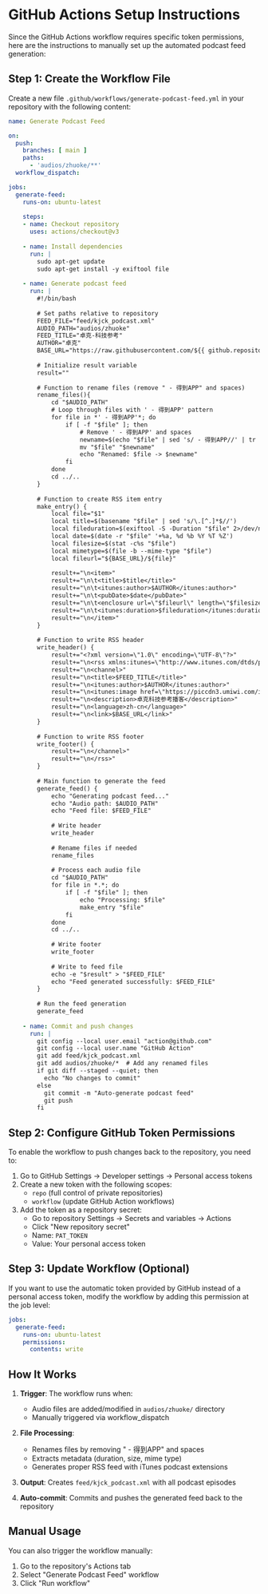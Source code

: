 # GitHub Actions Setup Instructions

Since the GitHub Actions workflow requires specific token permissions, here are the instructions to manually set up the automated podcast feed generation:

## Step 1: Create the Workflow File

Create a new file `.github/workflows/generate-podcast-feed.yml` in your repository with the following content:

```yaml
name: Generate Podcast Feed

on:
  push:
    branches: [ main ]
    paths:
      - 'audios/zhuoke/**'
  workflow_dispatch:

jobs:
  generate-feed:
    runs-on: ubuntu-latest
    
    steps:
    - name: Checkout repository
      uses: actions/checkout@v3
    
    - name: Install dependencies
      run: |
        sudo apt-get update
        sudo apt-get install -y exiftool file
        
    - name: Generate podcast feed
      run: |
        #!/bin/bash
        
        # Set paths relative to repository
        FEED_FILE="feed/kjck_podcast.xml"
        AUDIO_PATH="audios/zhuoke"
        FEED_TITLE="卓克-科技参考"
        AUTHOR="卓克"
        BASE_URL="https://raw.githubusercontent.com/${{ github.repository }}/main"
        
        # Initialize result variable
        result=""
        
        # Function to rename files (remove " - 得到APP" and spaces)
        rename_files(){
            cd "$AUDIO_PATH"
            # Loop through files with ' - 得到APP' pattern
            for file in *' - 得到APP'*; do
                if [ -f "$file" ]; then
                    # Remove ' - 得到APP' and spaces
                    newname=$(echo "$file" | sed 's/ - 得到APP//' | tr -d ' ')
                    mv "$file" "$newname"
                    echo "Renamed: $file -> $newname"
                fi
            done
            cd ../..
        }
        
        # Function to create RSS item entry
        make_entry() {
            local file="$1"
            local title=$(basename "$file" | sed 's/\.[^.]*$//')
            local fileduration=$(exiftool -S -Duration "$file" 2>/dev/null | sed 's/Duration: //' | sed 's/ (approx)//' || echo "00:00:00")
            local date=$(date -r "$file" '+%a, %d %b %Y %T %Z')
            local filesize=$(stat -c%s "$file")
            local mimetype=$(file -b --mime-type "$file")
            local fileurl="${BASE_URL}/${file}"
            
            result+="\n<item>"
            result+="\n\t<title>$title</title>"
            result+="\n\t<itunes:author>$AUTHOR</itunes:author>"
            result+="\n\t<pubDate>$date</pubDate>"
            result+="\n\t<enclosure url=\"$fileurl\" length=\"$filesize\" type=\"$mimetype\"/>"
            result+="\n\t<itunes:duration>$fileduration</itunes:duration>"
            result+="\n</item>"
        }
        
        # Function to write RSS header
        write_header() {
            result+="<?xml version=\"1.0\" encoding=\"UTF-8\"?>"
            result+="\n<rss xmlns:itunes=\"http://www.itunes.com/dtds/podcast-1.0.dtd\" version=\"2.0\">"
            result+="\n<channel>"
            result+="\n<title>$FEED_TITLE</title>"
            result+="\n<itunes:author>$AUTHOR</itunes:author>"
            result+="\n<itunes:image href=\"https://piccdn3.umiwi.com/img/202011/03/202011032054372409251528.jpeg\" />"
            result+="\n<description>卓克科技参考播客</description>"
            result+="\n<language>zh-cn</language>"
            result+="\n<link>$BASE_URL</link>"
        }
        
        # Function to write RSS footer
        write_footer() {
            result+="\n</channel>"
            result+="\n</rss>"
        }
        
        # Main function to generate the feed
        generate_feed() {
            echo "Generating podcast feed..."
            echo "Audio path: $AUDIO_PATH"
            echo "Feed file: $FEED_FILE"
            
            # Write header
            write_header
            
            # Rename files if needed
            rename_files
            
            # Process each audio file
            cd "$AUDIO_PATH"
            for file in *.*; do
                if [ -f "$file" ]; then
                    echo "Processing: $file"
                    make_entry "$file"
                fi
            done
            cd ../..
            
            # Write footer
            write_footer
            
            # Write to feed file
            echo -e "$result" > "$FEED_FILE"
            echo "Feed generated successfully: $FEED_FILE"
        }
        
        # Run the feed generation
        generate_feed
        
    - name: Commit and push changes
      run: |
        git config --local user.email "action@github.com"
        git config --local user.name "GitHub Action"
        git add feed/kjck_podcast.xml
        git add audios/zhuoke/*  # Add any renamed files
        if git diff --staged --quiet; then
          echo "No changes to commit"
        else
          git commit -m "Auto-generate podcast feed"
          git push
        fi
```

## Step 2: Configure GitHub Token Permissions

To enable the workflow to push changes back to the repository, you need to:

1. Go to GitHub Settings → Developer settings → Personal access tokens
2. Create a new token with the following scopes:
   - `repo` (full control of private repositories)
   - `workflow` (update GitHub Action workflows)
3. Add the token as a repository secret:
   - Go to repository Settings → Secrets and variables → Actions
   - Click "New repository secret"
   - Name: `PAT_TOKEN`
   - Value: Your personal access token

## Step 3: Update Workflow (Optional)

If you want to use the automatic token provided by GitHub instead of a personal access token, modify the workflow by adding this permission at the job level:

```yaml
jobs:
  generate-feed:
    runs-on: ubuntu-latest
    permissions:
      contents: write
```

## How It Works

1. **Trigger**: The workflow runs when:
   - Audio files are added/modified in `audios/zhuoke/` directory
   - Manually triggered via workflow_dispatch

2. **File Processing**: 
   - Renames files by removing " - 得到APP" and spaces
   - Extracts metadata (duration, size, mime type)
   - Generates proper RSS feed with iTunes podcast extensions

3. **Output**: Creates `feed/kjck_podcast.xml` with all podcast episodes

4. **Auto-commit**: Commits and pushes the generated feed back to the repository

## Manual Usage

You can also trigger the workflow manually:
1. Go to the repository's Actions tab
2. Select "Generate Podcast Feed" workflow
3. Click "Run workflow"
